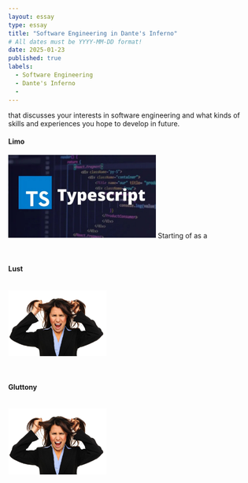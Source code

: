 ```yaml
---
layout: essay
type: essay
title: "Software Engineering in Dante's Inferno"
# All dates must be YYYY-MM-DD format!
date: 2025-01-23
published: true
labels:
  - Software Engineering
  - Dante's Inferno
  - 
---
```

 that discusses your interests in software engineering and what kinds of skills and experiences you hope to develop in future.

<h4>Limo</h4>   
<img width="300px" class="rounded float-start pe-4" src="../img/essayTypescript/typescript.jpg">  
Starting of as a 

<br><h4>Lust</h4>   
<img width="200px" class="rounded float-start pe-4" src="../img/essayTypescript/stressLady.png">

<br><h4>Gluttony</h4>   
<img width="200px" class="rounded float-start pe-4" src="../img/essayTypescript/stressLady.png">
